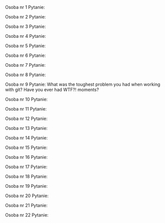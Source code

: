 Osoba nr  1
Pytanie: 

Osoba nr  2
Pytanie:

Osoba nr  3
Pytanie:

Osoba nr  4
Pytanie:

Osoba nr  5
Pytanie:

Osoba nr  6
Pytanie: 

Osoba nr  7
Pytanie: 

Osoba nr  8
Pytanie:

Osoba nr 9
Pytanie: What was the toughest problem you had when working with git? Have you ever had WTF?!
moments?

Osoba nr  10
Pytanie: 

Osoba nr  11
Pytanie: 

Osoba nr  12
Pytanie:

Osoba nr  13
Pytanie:

Osoba nr  14
Pytanie:

Osoba nr  15
Pytanie:

Osoba nr  16
Pytanie:

Osoba nr  17
Pytanie:

Osoba nr  18
Pytanie:

Osoba nr  19
Pytanie:

Osoba nr  20
Pytanie:

Osoba nr  21
Pytanie:

Osoba nr  22
Pytanie:

